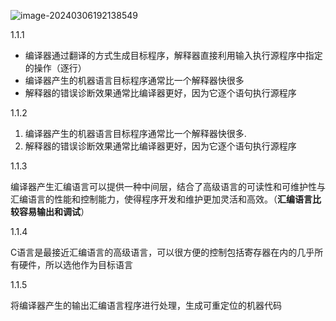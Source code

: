![image-20240306192138549](https://gitee.com/du-jianyu1012/img/raw/master/picture/image-20240306192138549.png)

1.1.1

+ 编译器通过翻译的方式生成目标程序，解释器直接利用输入执行源程序中指定的操作（逐行）
+ 编译器产生的机器语言目标程序通常比一个解释器快很多
+ 解释器的错误诊断效果通常比编译器更好，因为它逐个语句执行源程序

1.1.2

1. 编译器产生的机器语言目标程序通常比一个解释器快很多.
2. 解释器的错误诊断效果通常比编译器更好，因为它逐个语句执行源程序

1.1.3

编译器产生汇编语言可以提供一种中间层，结合了高级语言的可读性和可维护性与汇编语言的性能和控制能力，使得程序开发和维护更加灵活和高效。（**汇编语言比较容易输出和调试**）

1.1.4

C语言是最接近汇编语言的高级语言，可以很方便的控制包括寄存器在内的几乎所有硬件，所以选他作为目标语言

1.1.5

将编译器产生的输出汇编语言程序进行处理，生成可重定位的机器代码